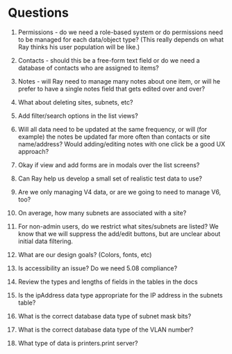 # Questions

1. Permissions - do we need a role-based system or do permissions need to be managed for each data/object type? (This really depends on what Ray thinks his user population will be like.)

2. Contacts - should this be a free-form text field or do we need a database of contacts who are assigned to items?

3. Notes - will Ray need to manage many notes about one item, or will he prefer to have a single notes field that gets edited over and over?

4. What about deleting sites, subnets, etc?

5. Add filter/search options in the list views?

6. Will all data need to be updated at the same frequency, or will (for example) the notes be updated far more often than contacts or site name/address? Would adding/editing notes with one click be a good UX approach?

7. Okay if view and add forms are in modals over the list screens?


8. Can Ray help us develop a small set of realistic test data to use?

9. Are we only managing V4 data, or are we going to need to manage V6, too?

10. On average, how many subnets are associated with a site?

11. For non-admin users, do we restrict what sites/subnets are listed? We know that we will suppress the add/edit buttons, but are unclear about initial data filtering.

12. What are our design goals? (Colors, fonts, etc)

13. Is accessibility an issue? Do we need 5.08 compliance?

14. Review the types and lengths of fields in the tables in the docs

15. Is the ipAddress data type appropriate for the IP address in the subnets table?


16. What is the correct database data type of subnet mask bits?

17. What is the correct database data type of the VLAN number?

18. What type of data is printers.print server?





